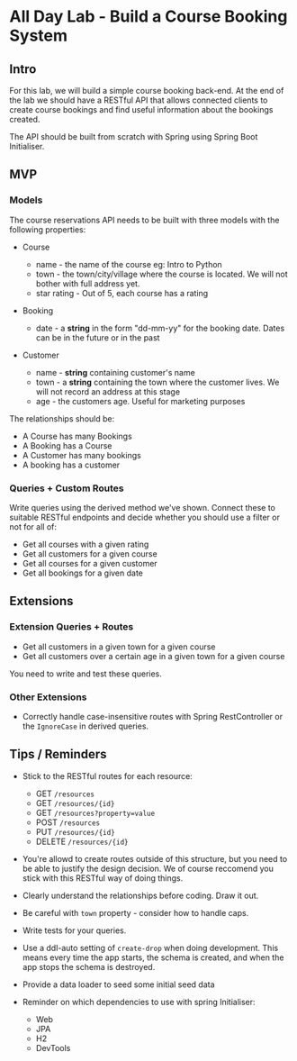 # All Day Lab - Build a Course Booking System

## Intro

For this lab, we will build a simple course booking back-end. At the end of the lab we should have a RESTful API that allows connected clients to create course bookings and find useful information about the bookings created.

The API should be built from scratch with Spring using Spring Boot Initialiser.



## MVP

### Models
The course reservations API needs to be built with three models with the following properties:

* Course
  * name - the name of the course eg: Intro to Python
  * town - the town/city/village where the course is located. We will not bother with full address yet.
  * star rating - Out of 5, each course has a rating
* Booking
   * date - a **string** in the form "dd-mm-yy" for the booking date. Dates can be in the future or in the past

* Customer
   * name - **string** containing customer's name
   * town - a **string** containing the town where the customer lives. We will not record an address at this stage
   * age - the customers age. Useful for marketing purposes

The relationships should be:

* A Course has many Bookings
* A Booking has a Course
* A Customer has many bookings
* A booking has a customer

### Queries + Custom Routes

Write queries using the derived method we've shown. Connect these to suitable RESTful endpoints and decide whether you should use a filter or not for all of:

* Get all courses with a given rating
* Get all customers for a given course
* Get all courses for a given customer
* Get all bookings for a given date


## Extensions


### Extension Queries + Routes

* Get all customers in a given town for a given course
* Get all customers over a certain age in a given town for a given course

You need to write and test these queries.

### Other Extensions
* Correctly handle case-insensitive routes with Spring RestController or the `IgnoreCase` in derived queries.


## Tips / Reminders

* Stick to the RESTful routes for each resource:
   * GET `/resources`
   * GET `/resources/{id}`
   * GET `/resources?property=value`
   * POST `/resources`
   * PUT `/resources/{id}`
   * DELETE `/resources/{id}`

* You're allowd to create routes outside of this structure, but you need to be able to justify the design decision.  We of course reccomend you stick with this RESTful way of doing things.

* Clearly understand the relationships before coding. Draw it out.
* Be careful with `town` property - consider how to handle caps.
* Write tests for your queries.
* Use a ddl-auto setting of `create-drop` when doing development. This means every time the app starts, the schema is created, and when the app stops the schema is destroyed.
* Provide a data loader to seed some initial seed data
* Reminder on which dependencies to use with spring Initialiser:
  * Web
  * JPA
  * H2
  * DevTools
  


